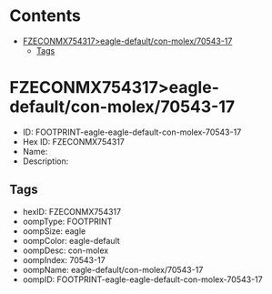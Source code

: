 



Contents
========

* [FZECONMX754317>eagle-default/con-molex/70543-17](#fzeconmx754317eagle-defaultcon-molex70543-17)
	* [Tags](#tags)

# FZECONMX754317>eagle-default/con-molex/70543-17

- ID: FOOTPRINT-eagle-eagle-default-con-molex-70543-17
- Hex ID: FZECONMX754317
- Name: 
- Description: 

## Tags

- hexID: FZECONMX754317
- oompType: FOOTPRINT
- oompSize: eagle
- oompColor: eagle-default
- oompDesc: con-molex
- oompIndex: 70543-17
- oompName: eagle-default/con-molex/70543-17
- oompID: FOOTPRINT-eagle-eagle-default-con-molex-70543-17
